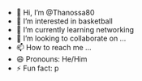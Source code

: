 - 👋 Hi, I’m @Thanossa80
- 👀 I’m interested in basketball
- 🌱 I’m currently learning networking
- 💞️ I’m looking to collaborate on ...
- 📫 How to reach me ...
- 😄 Pronouns: He/Him
- ⚡ Fun fact: p

<!---
Thanossa80/Thanossa80 is a ✨ special ✨ repository because its `README.md` (this file) appears on your GitHub profile.
You can click the Preview link to take a look at your changes.
--->

